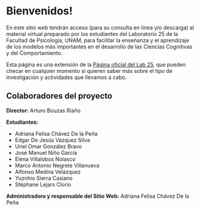 # Bienvenidos!

En este sitio web tendrán acceso (para su consulta en línea y/o descarga) al material virtual preparado por los estudiantes del Laboratorio 25 de la Facultad de Psicología, UNAM, para facilitar la enseñanza y el aprendizaje de los modelos más importantes en el desarrollo de las Ciencias Cognitivas y del Comportamiento.

Esta página es una extensión de la [Página oficial del Lab 25](http://www.bouzaslab25.com), que pueden checar en cualquier momento si quieren saber más sobre el tipo de investigación y actividades que llevamos a cabo.

## Colaboradores del proyecto
**Director:** Arturo Bouzas Riaño

**Estudiantes:**
- Adriana Felisa Chávez De la Peña
- Edgar De Jesús Vázquez Silva
- Uriel Omar González Bravo
- José Manuel Niño García
- Elena Villalobos Nolasco
- Marco Antonio Negrete Villanueva
- Alfonso Medina Velázquez
- Yuznhio Sierra Casiano
- Stéphane Lejars Clorio

**Administradora y responsable del Sitio Web:** Adriana Felisa Chávez De la Peña
